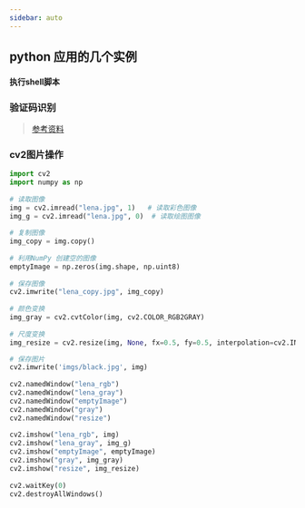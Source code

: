 ```yaml
---
sidebar: auto
---
```

## python 应用的几个实例

#### 执行shell脚本

### 验证码识别

> [参考资料](https://www.cnblogs.com/qqandfqr/p/7866650.html)

### cv2图片操作

```python
import cv2  
import numpy as np  
  
# 读取图像  
img = cv2.imread("lena.jpg", 1)   # 读取彩色图像  
img_g = cv2.imread("lena.jpg", 0)  # 读取绘图图像  
  
# 复制图像  
img_copy = img.copy()  
  
# 利用NumPy 创建空的图像  
emptyImage = np.zeros(img.shape, np.uint8)  
  
# 保存图像  
cv2.imwrite("lena_copy.jpg", img_copy)  
  
# 颜色变换  
img_gray = cv2.cvtColor(img, cv2.COLOR_RGB2GRAY)  
  
# 尺度变换  
img_resize = cv2.resize(img, None, fx=0.5, fy=0.5, interpolation=cv2.INTER_CUBIC)  

# 保存图片
cv2.imwrite('imgs/black.jpg', img)
  
cv2.namedWindow("lena_rgb")  
cv2.namedWindow("lena_gray")  
cv2.namedWindow("emptyImage")  
cv2.namedWindow("gray")  
cv2.namedWindow("resize")  
  
cv2.imshow("lena_rgb", img)  
cv2.imshow("lena_gray", img_g)  
cv2.imshow("emptyImage", emptyImage)  
cv2.imshow("gray", img_gray)  
cv2.imshow("resize", img_resize)  
  
cv2.waitKey(0)  
cv2.destroyAllWindows() 
```


<comment commentIndex="python-demo" />
